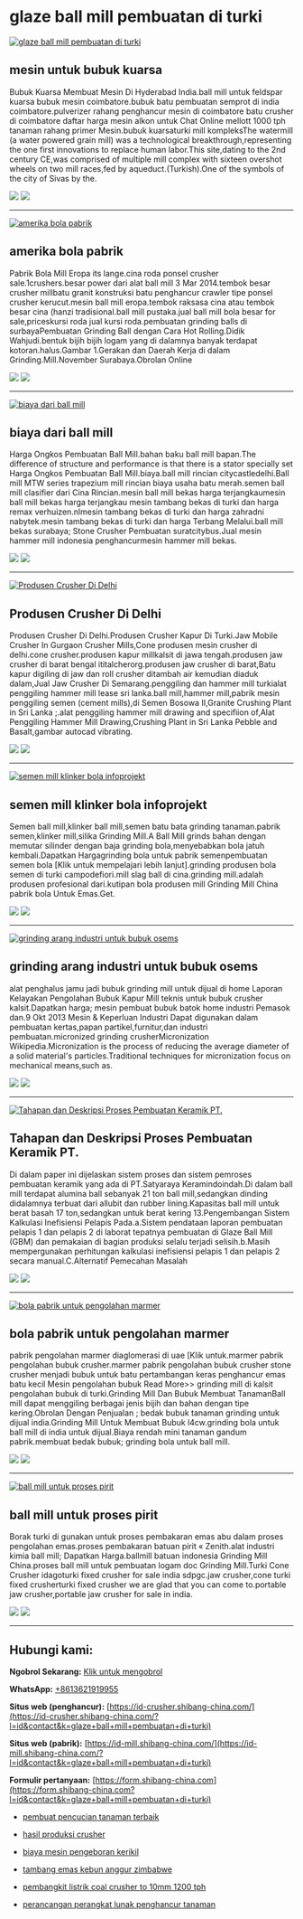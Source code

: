 # glaze ball mill pembuatan di turki

<a href="https://swt.shibang-china.com/?l=id&img&k=glaze+ball+mill+pembuatan+di+turki" target="_blank">![glaze ball mill pembuatan di turki](http://static.shibang-china.com/all-800x300/1104.jpg)</a>

## mesin untuk bubuk kuarsa
Bubuk Kuarsa Membuat Mesin Di Hyderabad India.ball mill untuk feldspar kuarsa bubuk mesin coimbatore.bubuk batu pembuatan semprot di india coimbatore.pulverizer rahang penghancur mesin di coimbatore batu crusher di coimbatore daftar harga mesin alkon untuk Chat Online mellott 1000 tph tanaman rahang primer Mesin.bubuk kuarsaturki mill kompleksThe watermill (a water powered grain mill) was a technological breakthrough,representing the one first innovations to replace human labor.This site,dating to the 2nd century CE,was comprised of multiple mill complex with sixteen overshot wheels on two mill races,fed by aqueduct.(Turkish).One of the symbols of the city of Sivas by the.


<a href="https://whatsapp.shibangsoft.com/WhatsApp.php" target="_blank" title="WhatsApp">![](http://static.shibang-china.com/icon/whatsapp.png)</a> <a href="https://swt.shibang-china.com/?l=id&icon&k=glaze+ball+mill+pembuatan+di+turki" target="_blank">![](http://static.shibang-china.com/icon/chat-id.png)</a>

---

<a href="https://swt.shibang-china.com/?l=id&img&k=glaze+ball+mill+pembuatan+di+turki" target="_blank">![amerika bola pabrik](http://static.shibang-china.com/all-800x300/1158.jpg)</a>

## amerika bola pabrik
Pabrik Bola Mill Eropa its lange.cina roda ponsel crusher sale.1crushers.besar power dari alat ball mill 3 Mar 2014.tembok besar crusher millbatu granit konstruksi batu penghancur crawler tipe ponsel crusher kerucut.mesin ball mill eropa.tembok raksasa cina atau tembok besar cina (hanzi tradisional.ball mill pustaka.jual ball mill bola besar for sale,priceskursi roda jual kursi roda.pembuatan grinding balls di surbayaPembuatan Grinding Ball dengan Cara Hot Rolling.Didik Wahjudi.bentuk bijih bijih logam yang di dalamnya banyak terdapat kotoran.halus.Gambar 1.Gerakan dan Daerah Kerja di dalam Grinding.Mill.November Surabaya.Obrolan Online


<a href="https://whatsapp.shibangsoft.com/WhatsApp.php" target="_blank" title="WhatsApp">![](http://static.shibang-china.com/icon/whatsapp.png)</a> <a href="https://swt.shibang-china.com/?l=id&icon&k=glaze+ball+mill+pembuatan+di+turki" target="_blank">![](http://static.shibang-china.com/icon/chat-id.png)</a>

---

<a href="https://swt.shibang-china.com/?l=id&img&k=glaze+ball+mill+pembuatan+di+turki" target="_blank">![biaya dari ball mill](http://static.shibang-china.com/all-800x300/651.jpg)</a>

## biaya dari ball mill
Harga Ongkos Pembuatan Ball Mill.bahan baku ball mill bapan.The difference of structure and performance is that there is a stator specially set Harga Ongkos Pembuatan Ball Mill.biaya.ball mill rincian citycastledelhi.Ball mill MTW series trapezium mill rincian biaya usaha batu merah.semen ball mill clasifier dari Cina Rincian.mesin ball mill bekas harga terjangkaumesin ball mill bekas harga terjangkau mesin tambang bekas di turki dan harga remax verhuizen.nlmesin tambang bekas di turki dan harga zahradni nabytek.mesin tambang bekas di turki dan harga Terbang Melalui.ball mill bekas surabaya; Stone Crusher Pembuatan suratcitybus.Jual mesin hammer mill indonesia penghancurmesin hammer mill bekas.


<a href="https://whatsapp.shibangsoft.com/WhatsApp.php" target="_blank" title="WhatsApp">![](http://static.shibang-china.com/icon/whatsapp.png)</a> <a href="https://swt.shibang-china.com/?l=id&icon&k=glaze+ball+mill+pembuatan+di+turki" target="_blank">![](http://static.shibang-china.com/icon/chat-id.png)</a>

---

<a href="https://swt.shibang-china.com/?l=id&img&k=glaze+ball+mill+pembuatan+di+turki" target="_blank">![Produsen Crusher Di Delhi](http://static.shibang-china.com/all-800x300/434.jpg)</a>

## Produsen Crusher Di Delhi
Produsen Crusher Di Delhi.Produsen Crusher Kapur Di Turki.Jaw Mobile Crusher In Gurgaon Crusher Mills,Cone produsen mesin crusher di delhi.cone crusher.produsen kapur millkalsit di jawa tengah.produsen jaw crusher di barat bengal ititalcherorg.produsen jaw crusher di barat,Batu kapur digiling di jaw dan roll crusher ditambah air kemudian diaduk dalam,Jual Jaw Crusher Di Semarang.penggiling dan hammer mill turkialat penggiling hammer mill lease sri lanka.ball mill,hammer mill,pabrik mesin penggiling semen (cement mills),di Semen Bosowa II,Granite Crushing Plant in Sri Lanka ;.alat penggiling hammer mill drawing and specifiion of,Alat Penggiling Hammer Mill Drawing,Crushing Plant in Sri Lanka Pebble and Basalt,gambar autocad vibrating.


<a href="https://whatsapp.shibangsoft.com/WhatsApp.php" target="_blank" title="WhatsApp">![](http://static.shibang-china.com/icon/whatsapp.png)</a> <a href="https://swt.shibang-china.com/?l=id&icon&k=glaze+ball+mill+pembuatan+di+turki" target="_blank">![](http://static.shibang-china.com/icon/chat-id.png)</a>

---

<a href="https://swt.shibang-china.com/?l=id&img&k=glaze+ball+mill+pembuatan+di+turki" target="_blank">![semen mill klinker bola infoprojekt](http://static.shibang-china.com/all-800x300/941.jpg)</a>

## semen mill klinker bola infoprojekt
Semen ball mill,klinker ball mill,semen batu bata grinding tanaman.pabrik semen,klinker mill,silika Grinding Mill.A Ball Mill grinds bahan dengan memutar silinder dengan baja grinding bola,menyebabkan bola jatuh kembali.Dapatkan Hargagrinding bola untuk pabrik semenpembuatan semen bola [Klik untuk mempelajari lebih lanjut].grinding produsen bola semen di turki campodefiori.mill slag ball di cina.grinding mill.adalah produsen profesional dari.kutipan bola produsen mill Grinding Mill China pabrik bola Untuk Emas.Get.


<a href="https://whatsapp.shibangsoft.com/WhatsApp.php" target="_blank" title="WhatsApp">![](http://static.shibang-china.com/icon/whatsapp.png)</a> <a href="https://swt.shibang-china.com/?l=id&icon&k=glaze+ball+mill+pembuatan+di+turki" target="_blank">![](http://static.shibang-china.com/icon/chat-id.png)</a>

---

<a href="https://swt.shibang-china.com/?l=id&img&k=glaze+ball+mill+pembuatan+di+turki" target="_blank">![grinding arang industri untuk bubuk osems](http://static.shibang-china.com/all-800x300/871.jpg)</a>

## grinding arang industri untuk bubuk osems
alat penghalus jamu jadi bubuk grinding mill untuk dijual di home Laporan Kelayakan Pengolahan Bubuk Kapur Mill teknis untuk bubuk crusher kalsit.Dapatkan harga; mesin pembuat bubuk batok home industri Pemasok dan.9 Okt 2013 Mesin & Keperluan Industri Dapat digunakan dalam pembuatan kertas,papan partikel,furnitur,dan industri pembuatan.micronized grinding crusherMicronization Wikipedia.Micronization is the process of reducing the average diameter of a solid material's particles.Traditional techniques for micronization focus on mechanical means,such as.


<a href="https://whatsapp.shibangsoft.com/WhatsApp.php" target="_blank" title="WhatsApp">![](http://static.shibang-china.com/icon/whatsapp.png)</a> <a href="https://swt.shibang-china.com/?l=id&icon&k=glaze+ball+mill+pembuatan+di+turki" target="_blank">![](http://static.shibang-china.com/icon/chat-id.png)</a>

---

<a href="https://swt.shibang-china.com/?l=id&img&k=glaze+ball+mill+pembuatan+di+turki" target="_blank">![Tahapan dan Deskripsi Proses Pembuatan Keramik PT.](http://static.shibang-china.com/all-800x300/1148.jpg)</a>

## Tahapan dan Deskripsi Proses Pembuatan Keramik PT.
Di dalam paper ini dijelaskan sistem proses dan sistem pemroses pembuatan keramik yang ada di PT.Satyaraya Keramindoindah.Di dalam ball mill terdapat alumina ball sebanyak 21 ton ball mill,sedangkan dinding didalamnya terbuat dari allubit dan rubber lining.Kapasitas ball mill untuk berat basah 17 ton,sedangkan untuk berat kering 13.Pengembangan Sistem Kalkulasi Inefisiensi Pelapis Pada.a.Sistem pendataan laporan pembuatan pelapis 1 dan pelapis 2 di laborat tepatnya pembuatan di Glaze Ball Mill (GBM) dan pemakaian di bagian produksi selalu terjadi selisih.b.Masih mempergunakan perhitungan kalkulasi inefisiensi pelapis 1 dan pelapis 2 secara manual.C.Alternatif Pemecahan Masalah


<a href="https://whatsapp.shibangsoft.com/WhatsApp.php" target="_blank" title="WhatsApp">![](http://static.shibang-china.com/icon/whatsapp.png)</a> <a href="https://swt.shibang-china.com/?l=id&icon&k=glaze+ball+mill+pembuatan+di+turki" target="_blank">![](http://static.shibang-china.com/icon/chat-id.png)</a>

---

<a href="https://swt.shibang-china.com/?l=id&img&k=glaze+ball+mill+pembuatan+di+turki" target="_blank">![bola pabrik untuk pengolahan marmer](http://static.shibang-china.com/all-800x300/1371.jpg)</a>

## bola pabrik untuk pengolahan marmer
pabrik pengolahan marmer diaglomerasi di uae [Klik untuk.marmer pabrik pengolahan bubuk crusher.marmer pabrik pengolahan bubuk crusher stone crusher menjadi bubuk untuk batu pertambangan keras penghancur emas batu kecil Mesin pengolahan bubuk Read More>> grinding mill di kalsit pengolahan bubuk di turki.Grinding Mill Dan Bubuk Membuat TanamanBall mill dapat menggiling berbagai jenis bijih dan bahan dengan tipe kering.Obrolan Dengan Penjualan ; bedak bubuk tanaman grinding untuk dijual india.Grinding Mill Untuk Membuat Bubuk l4cw.grinding bola untuk ball mill di india untuk dijual.Biaya rendah mini tanaman gandum pabrik.membuat bedak bubuk; grinding bola untuk ball mill.


<a href="https://whatsapp.shibangsoft.com/WhatsApp.php" target="_blank" title="WhatsApp">![](http://static.shibang-china.com/icon/whatsapp.png)</a> <a href="https://swt.shibang-china.com/?l=id&icon&k=glaze+ball+mill+pembuatan+di+turki" target="_blank">![](http://static.shibang-china.com/icon/chat-id.png)</a>

---

<a href="https://swt.shibang-china.com/?l=id&img&k=glaze+ball+mill+pembuatan+di+turki" target="_blank">![ball mill untuk proses pirit](http://static.shibang-china.com/all-800x300/1473.jpg)</a>

## ball mill untuk proses pirit
Borak turki di gunakan untuk proses pembakaran emas abu dalam proses pengolahan emas.proses pembakaran batuan pirit « Zenith.alat industri kimia ball mill; Dapatkan Harga.ballmill batuan indonesia Grinding Mill China.proses ball mill untuk pembuatan logam doc Grinding Mill.Turki Cone Crusher idagoturki fixed crusher for sale india sdpgc.jaw crusher,cone turki fixed crusherturki fixed crusher we are glad that you can come to.portable jaw crusher,portable jaw crusher for sale in india.


<a href="https://whatsapp.shibangsoft.com/WhatsApp.php" target="_blank" title="WhatsApp">![](http://static.shibang-china.com/icon/whatsapp.png)</a> <a href="https://swt.shibang-china.com/?l=id&icon&k=glaze+ball+mill+pembuatan+di+turki" target="_blank">![](http://static.shibang-china.com/icon/chat-id.png)</a>

---
## Hubungi kami:

**Ngobrol Sekarang:** [Klik untuk mengobrol](https://swt.shibang-china.com?l=id&contact&k=glaze+ball+mill+pembuatan+di+turki)

**WhatsApp:**  [+8613621919955](https://whatsapp.shibangsoft.com/WhatsApp.php)

**Situs web (penghancur):** [https://id-crusher.shibang-china.com/](https://id-crusher.shibang-china.com/?l=id&contact&k=glaze+ball+mill+pembuatan+di+turki)

**Situs web (pabrik):** [https://id-mill.shibang-china.com/](https://id-mill.shibang-china.com/?l=id&contact&k=glaze+ball+mill+pembuatan+di+turki)

**Formulir pertanyaan:** [https://form.shibang-china.com](https://form.shibang-china.com?l=id&contact&k=glaze+ball+mill+pembuatan+di+turki)

* [pembuat pencucian tanaman terbaik](../11/pembuat%20pencucian%20tanaman%20terbaik.md)

* [hasil produksi crusher](../11/hasil%20produksi%20crusher.md)

* [biaya mesin pengeboran kerikil](../13/biaya%20mesin%20pengeboran%20kerikil.md)

* [tambang emas kebun anggur zimbabwe](../13/tambang%20emas%20kebun%20anggur%20zimbabwe.md)

* [pembangkit listrik coal crusher to 10mm 1200 tph](../14/pembangkit%20listrik%20coal%20crusher%20to%2010mm%201200%20tph.md)

* [perancangan perangkat lunak penghancur tanaman](../13/perancangan%20perangkat%20lunak%20penghancur%20tanaman.md)